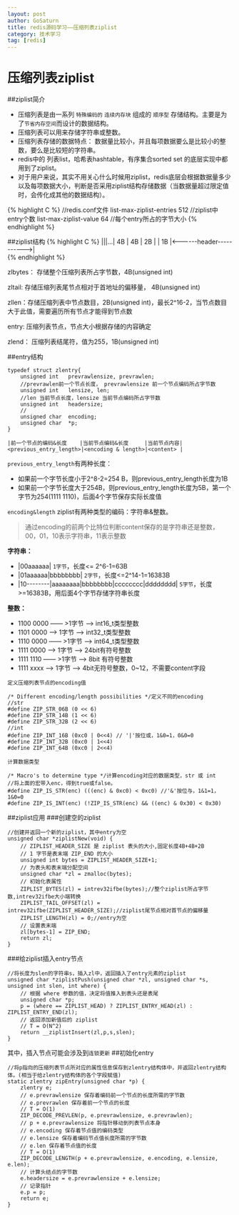 ```yaml
---
layout: post
author: GoSaturn
title: redis源码学习——压缩列表ziplist
category: 技术学习
tag: [redis]
---
```

# 压缩列表ziplist
##ziplist简介

 - 压缩列表是由一系列 `特殊编码的` `连续内存块` 组成的 `顺序型` 存储结构。主要是为了`节省内存空间`而设计的数据结构。
 - 压缩列表可以用来存储字符串或整数。
 - 压缩列表存储的数据特点： 数据量比较小，并且每项数据要么是比较小的整数，要么是比较短的字符串。
 - redis中的 列表list，哈希表hashtable，有序集合sorted set 的底层实现中都用到了ziplist。
 - 对于用户来说，其实不用关心什么时候用ziplist，redis底层会根据数据量多少以及每项数据大小，判断是否采用ziplist结构存储数据（当数据量超过限定值时，会传化成其他的数据结构）。


{% highlight C %}
//redis.conf文件
list-max-ziplist-entries 512 //ziplist中entry个数
list-max-ziplist-value 64 //每个entry所占的字节大小
{% endhighlight %}


##ziplist结构
{% highlight C %}
<zlbytes>|<zltail>|<zllen>|<entry>...<entry>|<zlend>
4B       |   4B   |    2B |                 |  1B
|<------header----------->|  
{% endhighlight %}

zlbytes： 存储整个压缩列表所占字节数，4B(unsigned int)

zltail: 存储压缩列表尾节点相对于首地址的偏移量， 4B(unsigned int)

zllen：存储压缩列表中节点数目，2B(unsigned int)，最长2^16-2，当节点数目大于此值，需要遍历所有节点才能得到节点数

entry: 压缩列表节点，节点大小根据存储的内容确定

zlend： 压缩列表结尾符，值为255，1B(unsigned int)

##entry结构

```
typedef struct zlentry{
	unsigned int   prevrawlensize, prevrawlen;
	//prevrawlen前一个节点长度， prevrawlensize 前一个节点编码所占字节数
	unsigned int   lensize, len;
	//len 当前节点长度，lensize 当前节点编码所占字节数
	unsigned int   headersize;
	//
	unsigned char  encoding;
	unsigned char  *p;
}
```


```
|前一个节点的编码&长度    |当前节点编码&长度     |当前节点内容|
<previous_entry_length>|<encoding & length>|<content> |
```
`previous_entry_length`有两种长度：

 - 如果前一个字节长度小于2^8-2=254 B，则previous_entry_length长度为1B
 - 如果前一个字节长度大于254B，则previous_entry_length长度为5B，第一个字节为254(1111 1110)，后面4个字节保存实际长度值

`encoding&length` ziplist有两种类型的编码：字符串&整数。
>通过encoding的前两个比特位判断content保存的是字符串还是整数，00，01，10表示字符串，11表示整数

**字符串：**

 -  |00aaaaaa|  `1字节`，长度<= 2^6-1=63B
 -  |01aaaaaa|bbbbbbbb|  `2字节`，长度<=2^14-1=16383B
 -  |10--------|aaaaaaaa|bbbbbbbb|cccccccc|dddddddd|  `5字节`，长度>=16383B，用后面4个字节存储字符串长度

**整数：**
 
 - 1100 0000 —— >1字节 ——> int16_t类型整数
 - 1101 0000 ——> 1字节 ——> int32_t类型整数
 - 1110 0000 —— >1字节 ——> int64_t类型整数
 - 1111 0000 ——> 1字节 ——> 24bit有符号整数
 - 1111 1110 —— >1字节 ——> 8bit 有符号整数
 - 1111 xxxx ——> 1字节 ——> 4bit无符号整数，0~12，不需要content字段


`定义压缩列表节点的encoding值`

```
/* Different encoding/length possibilities */定义不同的encoding
//str
#define ZIP_STR_06B (0 << 6)
#define ZIP_STR_14B (1 << 6)
#define ZIP_STR_32B (2 << 6)
//int
#define ZIP_INT_16B (0xc0 | 0<<4) // '|'按位或，1&0=1，0&0=0
#define ZIP_INT_32B (0xc0 | 1<<4)
#define ZIP_INT_64B (0xc0 | 2<<4)
```

`计算数据类型`

```
/* Macro's to determine type */计算encoding对应的数据类型，str 或 int
//将上面的宏带入enc，得到true或false。
#define ZIP_IS_STR(enc) (((enc) & 0xc0) < 0xc0) //'&'按位与，1&1=1，1&0=0
#define ZIP_IS_INT(enc) (!ZIP_IS_STR(enc) && ((enc) & 0x30) < 0x30)

```

##ziplist应用
###创建空的ziplist
```
//创建并返回一个新的ziplist，其中entry为空
unsigned char *ziplistNew(void) {
    // ZIPLIST_HEADER_SIZE 是 ziplist 表头的大小,固定长度4B+4B+2B
    // 1 字节是表末端 ZIP_END 的大小
    unsigned int bytes = ZIPLIST_HEADER_SIZE+1;
    // 为表头和表末端分配空间
    unsigned char *zl = zmalloc(bytes);
    // 初始化表属性
    ZIPLIST_BYTES(zl) = intrev32ifbe(bytes);//整个ziplist所占字节数,intrev32ifbe大小端转换
    ZIPLIST_TAIL_OFFSET(zl) = intrev32ifbe(ZIPLIST_HEADER_SIZE);//ziplist尾节点相对首节点的偏移量
    ZIPLIST_LENGTH(zl) = 0;//entry为空
    // 设置表末端
    zl[bytes-1] = ZIP_END;
    return zl;
}
```

###给ziplist插入entry节点
```
//将长度为slen的字符串s，插入zl中，返回插入了entry元素的ziplist
unsigned char *ziplistPush(unsigned char *zl, unsigned char *s, unsigned int slen, int where) {
    // 根据 where 参数的值，决定将值推入到表头还是表尾
    unsigned char *p;
    p = (where == ZIPLIST_HEAD) ? ZIPLIST_ENTRY_HEAD(zl) : ZIPLIST_ENTRY_END(zl);
    // 返回添加新值后的 ziplist
    // T = O(N^2)
    return __ziplistInsert(zl,p,s,slen);
}
```
其中，插入节点可能会涉及到`连锁更新`
##初始化entry
```
//将p指向的压缩列表节点所对应的属性信息保存到zlentry结构体中，并返回zlentry结构体。(相当于给zlentry结构体的各个字段赋值)
static zlentry zipEntry(unsigned char *p) {
    zlentry e;
    // e.prevrawlensize 保存着编码前一个节点的长度所需的字节数
    // e.prevrawlen 保存着前一个节点的长度
    // T = O(1)
    ZIP_DECODE_PREVLEN(p, e.prevrawlensize, e.prevrawlen);
    // p + e.prevrawlensize 将指针移动到列表节点本身
    // e.encoding 保存着节点值的编码类型
    // e.lensize 保存着编码节点值长度所需的字节数
    // e.len 保存着节点值的长度
    // T = O(1)
    ZIP_DECODE_LENGTH(p + e.prevrawlensize, e.encoding, e.lensize, e.len);
    // 计算头结点的字节数
    e.headersize = e.prevrawlensize + e.lensize;
    // 记录指针
    e.p = p; 
    return e;
}
```
